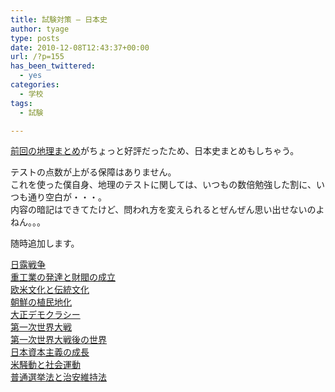 ```yaml
---
title: 試験対策 – 日本史
author: tyage
type: posts
date: 2010-12-08T12:43:37+00:00
url: /?p=155
has_been_twittered:
  - yes
categories:
  - 学校
tags:
  - 試験

---
```

<p><a href="http://tyage.sakura.ne.jp/blog/?p=145">前回の地理まとめ</a>がちょっと好評だったため、日本史まとめもしちゃう。</p>
<p>テストの点数が上がる保障はありません。<br />
これを使った僕自身、地理のテストに関しては、いつもの数倍勉強した割に、いつも通り空白が・・・。<br />
内容の暗記はできてたけど、問われ方を変えられるとぜんぜん思い出せないのよねん。。。</p>
<p>随時追加します。</p>
<p><a href="http://tyage.sakura.ne.jp/dev/study/view?id=100">日露戦争</a><br />
<a href="http://tyage.sakura.ne.jp/dev/study/view?id=104">重工業の発達と財閥の成立</a><br />
<a href="http://tyage.sakura.ne.jp/dev/study/view?id=107">欧米文化と伝統文化</a><br />
<a href="http://tyage.sakura.ne.jp/dev/study/view?id=109">朝鮮の植民地化</a><br />
<a href="http://tyage.sakura.ne.jp/dev/study/view?id=110">大正デモクラシー</a><br />
<a href="http://tyage.sakura.ne.jp/dev/study/view?id=129">第一次世界大戦</a><br />
<a href="http://tyage.sakura.ne.jp/dev/study/view?id=134">第一次世界大戦後の世界</a><br />
<a href="http://tyage.sakura.ne.jp/dev/study/view?id=136">日本資本主義の成長</a><br />
<a href="http://tyage.sakura.ne.jp/dev/study/view?id=137">米騒動と社会運動</a><br />
<a href="http://tyage.sakura.ne.jp/dev/study/view?id=138">普通選挙法と治安維持法</a></p>
